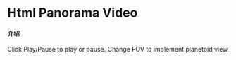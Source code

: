 # Html Panorama Video

#### 介绍
Click Play/Pause to play or pause.
Change FOV to implement planetoid view.